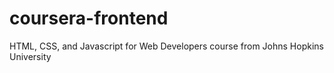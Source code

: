 # coursera-frontend
HTML, CSS, and Javascript for Web Developers course from Johns Hopkins University
